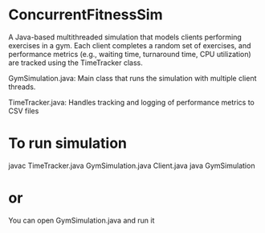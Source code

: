 # ConcurrentFitnessSim
A Java-based multithreaded simulation that models clients performing exercises in a gym. Each client completes a random set of exercises, and performance metrics (e.g., waiting time, turnaround time, CPU utilization) are tracked using the TimeTracker class.

GymSimulation.java: Main class that runs the simulation with multiple client threads.

TimeTracker.java: Handles tracking and logging of performance metrics to CSV files

# To run simulation
javac TimeTracker.java GymSimulation.java Client.java
java GymSimulation

# or
You can open GymSimulation.java and run it
